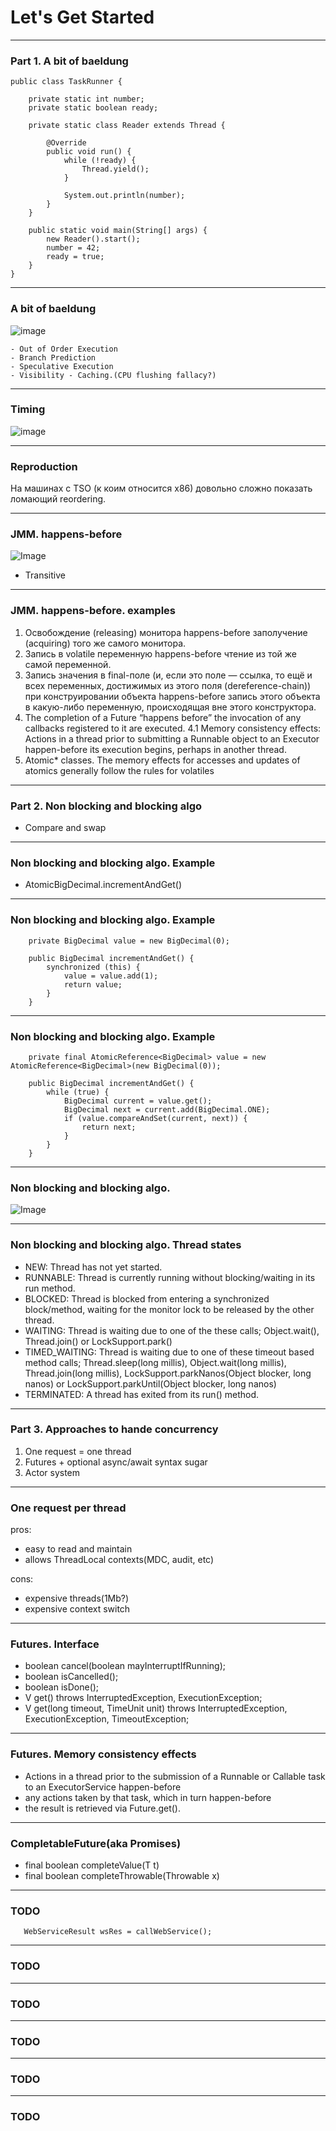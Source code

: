 # Let's Get **Started**

---

### Part 1. A bit of baeldung

```
public class TaskRunner {

    private static int number;
    private static boolean ready;

    private static class Reader extends Thread {

        @Override
        public void run() {
            while (!ready) {
                Thread.yield();
            }

            System.out.println(number);
        }
    }

    public static void main(String[] args) {
        new Reader().start();
        number = 42;
        ready = true;
    }
}
```

---

### A bit of baeldung

![image](https://www.baeldung.com/wp-content/uploads/2017/08/cpu.png)

```
- Out of Order Execution
- Branch Prediction
- Speculative Execution
- Visibility - Caching.(CPU flushing fallacy?)
```

---

### Timing

![image](https://4.bp.blogspot.com/-fvYQdIN_XRM/URy239FMHPI/AAAAAAAAAGs/Jkqa8T3gbTk/s1600/MemoryHeirarchy.png)

---

### Reproduction

На машинах с TSO (к коим относится x86) довольно сложно показать
ломающий reordering.

---

### JMM. happens-before

![Image](https://www.baeldung.com/wp-content/uploads/2017/08/happens-before.png)

- Transitive

---

### JMM. happens-before. examples

1. Освобождение (releasing) монитора happens-before заполучение (acquiring) того же самого монитора.
2. Запись в volatile переменную happens-before чтение из той же самой переменной.
3. Запись значения в final-поле (и, если это поле — ссылка, то ещё и всех переменных, достижимых из этого поля (dereference-chain)) при конструировании объекта happens-before запись этого объекта в какую-либо переменную, происходящая вне этого конструктора.
4. The completion of a Future “happens before” the invocation of any callbacks registered to it are executed.
4.1 Memory consistency effects: Actions in a thread prior to submitting a Runnable object to an Executor happen-before its execution begins, perhaps in another thread.
5. Atomic* classes. The memory effects for accesses and updates of atomics generally follow the rules for volatiles

---

### Part 2. Non blocking and blocking algo

- Compare and swap

---

### Non blocking and blocking algo. Example

- AtomicBigDecimal.incrementAndGet()

---

### Non blocking and blocking algo. Example

```
    private BigDecimal value = new BigDecimal(0);

    public BigDecimal incrementAndGet() {
        synchronized (this) {
            value = value.add(1);
            return value;
        }
    }
```

---

### Non blocking and blocking algo. Example

```
    private final AtomicReference<BigDecimal> value = new AtomicReference<BigDecimal>(new BigDecimal(0));

    public BigDecimal incrementAndGet() {
        while (true) {
            BigDecimal current = value.get();
            BigDecimal next = current.add(BigDecimal.ONE);
            if (value.compareAndSet(current, next)) {
                return next;
            }
        }
    }
```

---

### Non blocking and blocking algo.

![Image](https://media.geeksforgeeks.org/wp-content/uploads/threadLifeCycle.jpg)

---

### Non blocking and blocking algo. Thread states

 - NEW:	Thread has not yet started.
 - RUNNABLE:	Thread is currently running without blocking/waiting in its run method.
 - BLOCKED:	Thread is blocked from entering a synchronized block/method, waiting for the monitor lock to be released by the other thread.
 - WAITING:	Thread is waiting due to one of the these calls; Object.wait(), Thread.join() or LockSupport.park()
 - TIMED_WAITING:	Thread is waiting due to one of these timeout based method calls; Thread.sleep(long millis), Object.wait(long millis), Thread.join(long millis), LockSupport.parkNanos(Object blocker, long nanos) or LockSupport.parkUntil(Object blocker, long nanos)
 - TERMINATED:	A thread has exited from its run() method.


---

### Part 3. Approaches to hande concurrency

1. One request = one thread
2. Futures + optional async/await syntax sugar
3. Actor system



---

### One request per thread

pros:
 - easy to read and maintain
 - allows ThreadLocal contexts(MDC, audit, etc)

cons:
 - expensive threads(1Mb?)
 - expensive context switch


---

### Futures. Interface

 - boolean cancel(boolean mayInterruptIfRunning);
 - boolean isCancelled();
 - boolean isDone();
 - V get() throws InterruptedException, ExecutionException;
 - V get(long timeout, TimeUnit unit) throws InterruptedException, ExecutionException, TimeoutException;

---

### Futures. Memory consistency effects

 - Actions in a thread prior to the submission of a Runnable or Callable task to an ExecutorService happen-before
 - any actions taken by that task, which in turn happen-before
 - the result is retrieved via Future.get().

---

### CompletableFuture(aka Promises)

 - final boolean completeValue(T t)
 - final boolean completeThrowable(Throwable x)

---

### TODO

```
   WebServiceResult wsRes = callWebService();

```

---

### TODO

---

### TODO

---

### TODO

---

### TODO

---

### TODO
